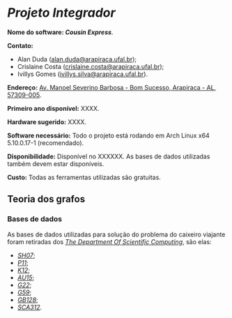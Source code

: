 # *Projeto Integrador*

**Nome do software: *Cousin Express***.

**Contato:**
  - Alan Duda (alan.duda@arapiraca.ufal.br);
  - Crislaine Costa (crislaine.costa@arapiraca.ufal.br);
  - Ivillys Gomes (ivillys.silva@arapiraca.ufal.br).

**Endereço:** 
[Av. Manoel Severino Barbosa - Bom Sucesso, Arapiraca - AL, 57309-005](https://www.google.com/maps/place/UFAL,+Campus+de+Arapiraca/@-9.7013428,-36.6880506,18z/data=!4m5!3m4!1s0x0:0xc680c05ae30667fc!8m2!3d-9.7012582!4d-36.6873613!5m1!1e2).

**Primeiro ano disponível:** XXXX.

**Hardware sugerido:** XXXX.

**Software necessário:** Todo o projeto está rodando em Arch Linux x64 5.10.0.17-1 (recomendado).

**Disponibilidade:** Disponível no XXXXXX. As bases de dados utilizadas também devem estar disponíveis.  

**Custo:** Todas as ferramentas utilizadas são gratuitas.

<h2>Teoria dos grafos</h2>

<h3>Bases de dados</h3>

As bases de dados utilizadas para solução do problema do caixeiro viajante foram retiradas dos  [*The Department Of Scientific Computing*](https://people.sc.fsu.edu/~jburkardt/datasets/cities/cities.html), são elas:
 - [*SH07*](https://people.sc.fsu.edu/~jburkardt/datasets/cities/sh07_dist.txt);
 - [*P11*](https://people.sc.fsu.edu/~jburkardt/datasets/cities/sp11_dist.txt);
 - [*K12*](https://people.sc.fsu.edu/~jburkardt/datasets/cities/uk12_dist.txt);
 - [*AU15*](https://people.sc.fsu.edu/~jburkardt/datasets/cities/lau15_dist.txt);
 - [*G22*](https://people.sc.fsu.edu/~jburkardt/datasets/cities/wg22_dist.txt);
 - [*G59*](https://people.sc.fsu.edu/~jburkardt/datasets/cities/wg59_dist.txt);
 - [*GB128*](https://people.sc.fsu.edu/~jburkardt/datasets/cities/sgb128_dist.txt);
 - [*SCA312*](https://people.sc.fsu.edu/~jburkardt/datasets/cities/usca312_dist.txt).
